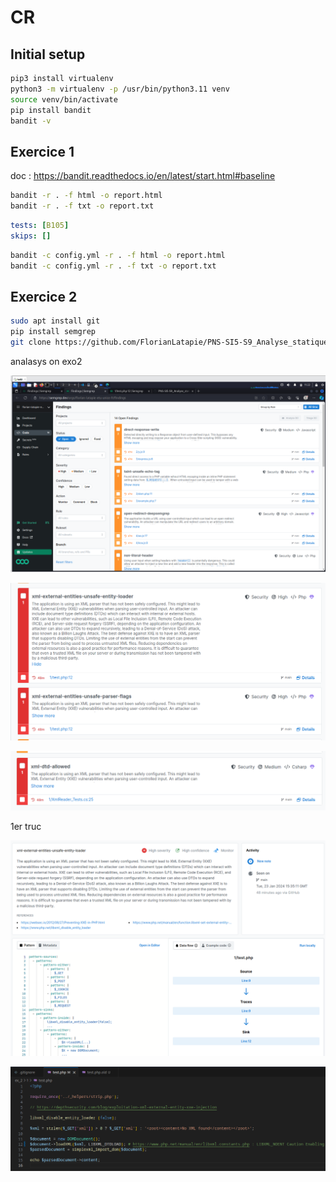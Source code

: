 # CR

## Initial setup

```bash
pip3 install virtualenv
python3 -m virtualenv -p /usr/bin/python3.11 venv
source venv/bin/activate
pip install bandit
bandit -v
```

## Exercice 1

doc : https://bandit.readthedocs.io/en/latest/start.html#baseline

```bash
bandit -r . -f html -o report.html
bandit -r . -f txt -o report.txt
```

```config.yml
tests: [B105]
skips: []
```

```bash
bandit -c config.yml -r . -f html -o report.html
bandit -c config.yml -r . -f txt -o report.txt
```

## Exercice 2

```bash
sudo apt install git
pip install semgrep
git clone https://github.com/FlorianLatapie/PNS-SI5-S9_Analyse_statique_code.git
```

analasys on exo2 

![Alt text](image-1.png)

![Alt text](image-2.png)

![Alt text](image-3.png)

1er truc 

![Alt text](image-4.png)

![Alt text](image-5.png)
